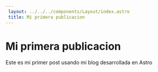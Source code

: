 ```yaml
---
 layout: ../../../components/Layout/index.astro
 title: Mi primera publicacion
---
```


# Mi primera publicacion 

Este es mi primer post usando mi blog desarrollada en Astro

